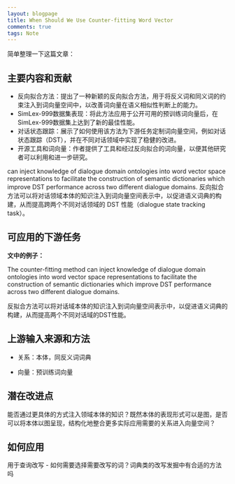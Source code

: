 ```yaml
---
layout: blogpage
title: When Should We Use Counter-fitting Word Vector
comments: true
tags: Note
---
```


简单整理一下这篇文章：

## 主要内容和贡献

- 反向拟合方法：提出了一种新颖的反向拟合方法，用于将反义词和同义词的约束注入到词向量空间中，以改善词向量在语义相似性判断上的能力。
- SimLex-999数据集表现：将此方法应用于公开可用的预训练词向量后，在SimLex-999数据集上达到了新的最佳性能。
- 对话状态跟踪：展示了如何使用该方法为下游任务定制词向量空间，例如对话状态跟踪（DST），并在不同对话领域中实现了稳健的改进。
- 开源工具和词向量：作者提供了工具和经过反向拟合的词向量，以便其他研究者可以利用和进一步研究。

 can inject knowledge of dialogue domain ontologies into word vector space representations to facilitate the construction of semantic dictionaries which improve DST performance across two different dialogue domains. 
反向拟合⽅法可以将对话领域本体的知识注⼊到词向量空间表示中，以促进语义词典的构建，从⽽提⾼跨两个不同对话领域的 DST 性能（dialogue state tracking task）。

## 可应用的下游任务

**文中的例子：**

The counter-fitting method can inject knowledge of dialogue domain ontologies into word vector space representations to facilitate the
construction of semantic dictionaries which improve DST performance across two different dialogue domains.

反拟合方法可以将对话域本体的知识注入到词向量空间表示中，以促进语义词典的构建，从而提高两个不同对话域的DST性能。


## 上游输入来源和方法

- 关系：本体，同反义词词典

- 向量：预训练词向量




## 潜在改进点

能否通过更具体的方式注入领域本体的知识？既然本体的表现形式可以是图，是否可以将本体以图呈现，结构化地整合更多实际应用需要的关系进入向量空间？


## 如何应用

用于查询改写 - 如何需要选择需要改写的词？词典类的改写发掘中有合适的方法吗